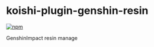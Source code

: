 # koishi-plugin-genshin-resin

[![npm](https://img.shields.io/npm/v/koishi-plugin-genshin-resin?style=flat-square)](https://www.npmjs.com/package/koishi-plugin-genshin-resin)

GenshinImpact resin manage
